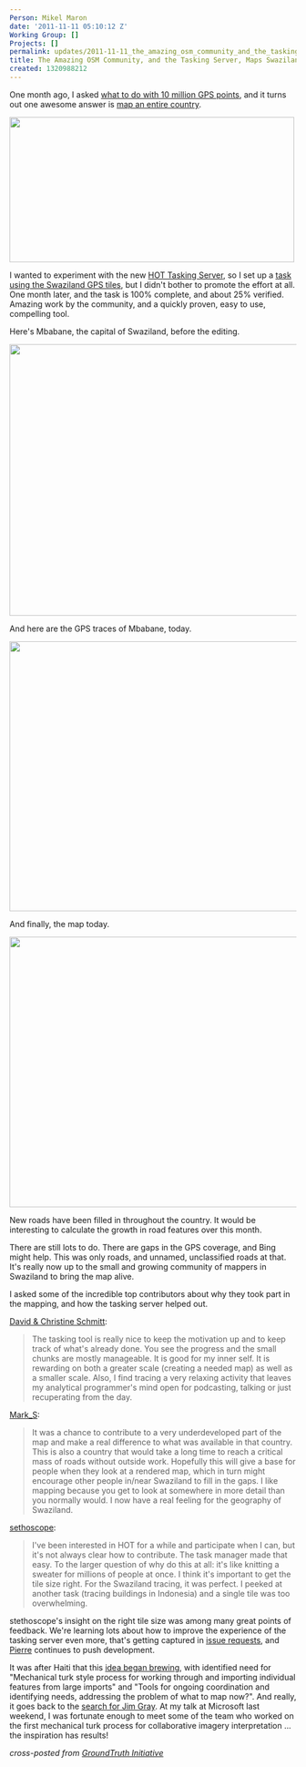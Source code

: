 ```yaml
---
Person: Mikel Maron
date: '2011-11-11 05:10:12 Z'
Working Group: []
Projects: []
permalink: updates/2011-11-11_the_amazing_osm_community_and_the_tasking_server_maps_swaziland
title: The Amazing OSM Community, and the Tasking Server, Maps Swaziland
created: 1320988212
---
```

<p>One month ago, I asked <a href="http://groundtruthinitiative.org/2011/10/03/what-to-do-with-10-million-gps-points/">what to do with 10 million GPS points</a>, and it turns out one awesome answer is <a href="http://rockburger.com/mics/">map an entire country</a>.</p><p><a href="http://groundtruthinitiative.org/wp-content/uploads/2011/11/swazi-task.20111110.png"><img class="aligncenter size-full wp-image-77" title="swazi-task.20111110" src="http://groundtruthinitiative.org/wp-content/uploads/2011/11/swazi-task.20111110.png" alt="" width="500" height="255"></a></p><p>I wanted to experiment with the new <a href="http://hot.openstreetmap.org/weblog/2011/09/hot-tasks-get-your-hot-tasks/">HOT Tasking Server</a>, so I set up a <a href="http://tasks.hotosm.org/job/3">task using the Swaziland GPS tiles</a>, but I didn't bother to promote the effort at all. One month later, and the task is 100% complete, and about 25% verified. Amazing work by the community, and a quickly proven, easy to use, compelling tool.</p><p>Here's Mbabane, the capital of Swaziland, before the editing.</p><p><a href="http://groundtruthinitiative.org/wp-content/uploads/2011/05/Screenshot-18.png"><img class="aligncenter size-large wp-image-43" title="Screenshot-18" src="http://groundtruthinitiative.org/wp-content/uploads/2011/05/Screenshot-18-1024x829.png" alt="" width="590" height="477"></a></p><p>And here are the GPS traces of Mbabane, today.</p><p><a href="http://groundtruthinitiative.org/wp-content/uploads/2011/05/Screenshot-141.png"><img class="aligncenter size-large wp-image-41" title="Screenshot-14" src="http://groundtruthinitiative.org/wp-content/uploads/2011/05/Screenshot-141-1024x824.png" alt="" width="590" height="474"></a></p><p>And finally, the map today.</p><p><a href="http://groundtruthinitiative.org/wp-content/uploads/2011/11/mbabane.20111110.png"><img class="aligncenter size-large wp-image-76" title="mbabane.20111110" src="http://groundtruthinitiative.org/wp-content/uploads/2011/11/mbabane.20111110-1024x826.png" alt="" width="590" height="475"></a></p><p>New roads have been filled in throughout the country. It would be interesting to calculate the growth in road features over this month.</p><p>There are still lots to do. There are gaps in the GPS coverage, and Bing might help. This was only roads, and unnamed, unclassified roads at that. It's really now up to the small and growing community of mappers in Swaziland to bring the map alive.</p><p>I asked some of the incredible top contributors about why they took part in the mapping, and how the tasking server helped out.</p><p><a href="http://www.openstreetmap.org/user/David%20&amp;%20Christine%20Schmitt">David &amp; Christine Schmitt</a>:</p><blockquote>The tasking tool is really nice to keep the motivation up and to keep track of what's already done. You see the progress and the small chunks are mostly manageable. It is good for my inner self. It is rewarding on both a greater scale (creating a needed map) as well as a smaller scale. Also, I find tracing a very relaxing activity that leaves my analytical programmer's mind open for podcasting, talking or just recuperating from the day.</blockquote><p><a href="http://www.openstreetmap.org/user/Mark_S">Mark_S</a>:</p><blockquote>It was a chance to contribute to a very underdeveloped part of the map and make a real difference to what was available in that country. This is also a country that would take a long time to reach a critical mass of roads without outside work. Hopefully this will give a base for people when they look at a rendered map, which in turn might encourage other people in/near Swaziland to fill in the gaps. I like mapping because you get to look at somewhere in more detail than you normally would. I now have a real feeling for the geography of Swaziland.</blockquote><p><a href="http://www.openstreetmap.org/user/sethoscope">sethoscope</a>:</p><blockquote>I've been interested in HOT for a while and participate when I can, but it's not always clear how to contribute. The task manager made that easy. To the larger question of why do this at all: it's like knitting a sweater for millions of people at once. I think it's important to get the tile size right. For the Swaziland tracing, it was perfect. I peeked at another task (tracing buildings in Indonesia) and a single tile was too overwhelming.</blockquote><p>stethoscope's insight on the right tile size was among many great points of feedback. We're learning lots about how to improve the experience of the tasking server even more, that's getting captured in <a href="https://github.com/pgiraud/OSMTM/">issue requests</a>, and <a href="http://wiki.openstreetmap.org/wiki/User:Pgiraud">Pierre</a> continues to push development.</p><p>It was after Haiti that this <a href="http://wiki.openstreetmap.org/wiki/Humanitarian_OSM_Team/Haiti_Strategy_And_Proposal">idea began brewing</a>, with identified need for "Mechanical turk style process for working through and importing individual features from large imports" and "Tools for ongoing coordination and identifying needs, addressing the problem of what to map now?". And really, it goes back to the <a href="http://www.nytimes.com/2007/02/03/technology/03search.html?ex=1328158800&amp;en=e58764b50c8a4508&amp;ei=5090&amp;partner=rssuserland&amp;emc=rss">search for Jim Gray</a>. At my talk at Microsoft last weekend, I was fortunate enough to meet some of the team who worked on the first mechanical turk process for collaborative imagery interpretation ... the inspiration has results!</p><p><em>cross-posted from <a href="http://groundtruthinitiative.org/2011/11/10/the-amazing-osm-community-and-the-tasking-server-maps-swaziland/">GroundTruth Initiative</a></em></p>
